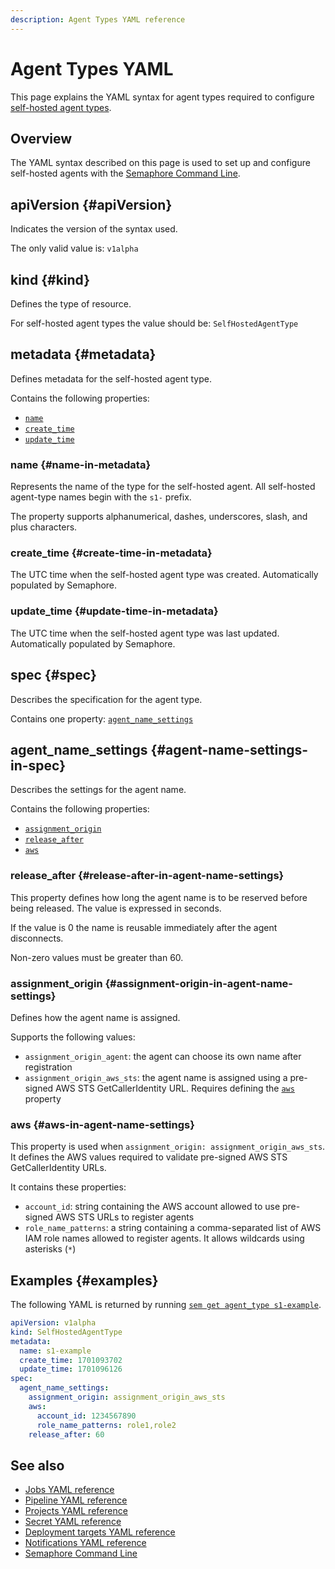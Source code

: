 ```yaml
---
description: Agent Types YAML reference
---
```


# Agent Types YAML

This page explains the YAML syntax for agent types required to configure [self-hosted agent types](../using-semaphore/self-hosted).

## Overview

The YAML syntax described on this page is used to set up and configure self-hosted agents with the [Semaphore Command Line](./semaphore-cli#sem-get-agents).

## apiVersion {#apiVersion}

Indicates the version of the syntax used.

The only valid value is: `v1alpha`

## kind {#kind}

Defines the type of resource.

For self-hosted agent types the value should be: `SelfHostedAgentType`

## metadata {#metadata}

Defines metadata for the self-hosted agent type.

Contains the following properties:

- [`name`](#name-in-metadata)
- [`create_time`](#create-time-in-metadata)
- [`update_time`](#update-time-in-metadata)

### name {#name-in-metadata}

Represents the name of the type for the self-hosted agent. All self-hosted agent-type names begin with the `s1-` prefix.

The property supports alphanumerical, dashes, underscores, slash, and plus characters.

### create_time {#create-time-in-metadata}

The UTC time when the self-hosted agent type was created. Automatically populated by Semaphore.

### update_time {#update-time-in-metadata}

The UTC time when the self-hosted agent type was last updated. Automatically populated by Semaphore.

## spec {#spec}

Describes the specification for the agent type.

Contains one property: [`agent_name_settings`](#agent-name-settings-in-spec)

## agent_name_settings {#agent-name-settings-in-spec}

Describes the settings for the agent name.

Contains the following properties:

- [`assignment_origin`](#assignment-origin-in-agent-name-settings)
- [`release_after`](#release-after-in-agent-name-settings)
- [`aws`](#aws-in-agent-name-settings)


### release_after {#release-after-in-agent-name-settings}

This property defines how long the agent name is to be reserved before being released. The value is expressed in seconds.

If the value is 0 the name is reusable immediately after the agent disconnects.

Non-zero values must be greater than 60.

### assignment_origin {#assignment-origin-in-agent-name-settings}

Defines how the agent name is assigned.

Supports the following values:

- `assignment_origin_agent`: the agent can choose its own name after registration
- `assignment_origin_aws_sts`: the agent name is assigned using a pre-signed AWS STS GetCallerIdentity URL. Requires defining the [`aws`](#aws-in-agent-name-settings) property

### aws {#aws-in-agent-name-settings}

This property is used when `assignment_origin: assignment_origin_aws_sts`. It defines the AWS values required to validate pre-signed AWS STS GetCallerIdentity URLs.

It contains these properties:

- `account_id`: string containing the AWS account allowed to use pre-signed AWS STS URLs to register agents
- `role_name_patterns`: a string containing a comma-separated list of AWS IAM role names allowed to register agents. It allows wildcards using asterisks (`*`)

## Examples {#examples}

The following YAML is returned by running [`sem get agent_type s1-example`](./semaphore-cli#sem-get-agent-types-props).

```yaml title="Example"
apiVersion: v1alpha
kind: SelfHostedAgentType
metadata:
  name: s1-example
  create_time: 1701093702
  update_time: 1701096126
spec:
  agent_name_settings:
    assignment_origin: assignment_origin_aws_sts
    aws:
      account_id: 1234567890
      role_name_patterns: role1,role2
    release_after: 60
```

## See also

- [Jobs YAML reference](./jobs-yaml)
- [Pipeline YAML reference](./pipeline-yaml)
- [Projects YAML reference](./project-yaml)
- [Secret YAML reference](./secret-yaml)
- [Deployment targets YAML reference](./deployment-target-yaml)
- [Notifications YAML reference](./notifications-yaml)
- [Semaphore Command Line](./semaphore-cli)
